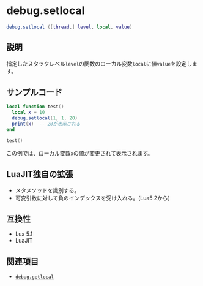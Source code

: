 # debug.setlocal

```lua
debug.setlocal ([thread,] level, local, value)
```

## 説明

指定したスタックレベル`level`の関数のローカル変数`local`に値`value`を設定します。

## サンプルコード

```lua
local function test()
  local x = 10
  debug.setlocal(1, 1, 20)
  print(x)  -- 20が表示される
end

test()
```

この例では、ローカル変数`x`の値が変更されて表示されます。

## LuaJIT独自の拡張

- メタメソッドを識別する。
- 可変引数に対して負のインデックスを受け入れる。(Lua5.2から)

## 互換性

- Lua 5.1
- LuaJIT

## 関連項目

- [`debug.getlocal`](getlocal.md)